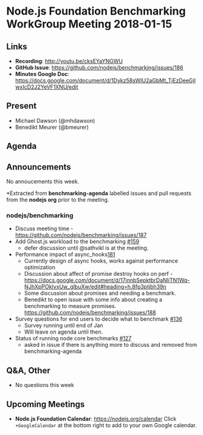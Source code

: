 # Node.js Foundation Benchmarking WorkGroup Meeting 2018-01-15

## Links

* **Recording**: http://youtu.be/cksEYaYNGWU
* **GitHub Issue**: https://github.com/nodejs/benchmarking/issues/186
* **Minutes Google Doc**: https://docs.google.com/document/d/1Dykz58sWIU2aGbMt_TjEzDeeGjIwxIcD2J2YeVF1XNU/edit

## Present
* Michael Dawson (@mhdawson)
* Benedikt Meurer (@bmeurer)

## Agenda
## Announcements
No annoucements this week.

*Extracted from **benchmarking-agenda** labelled issues and pull requests from the **nodejs org** prior to the meeting.
### nodejs/benchmarking
* Discuss meeting time - https://github.com/nodejs/benchmarking/issues/187
* Add Ghost.js workload to the benchmarking [#159](https://github.com/nodejs/benchmarking/issues/159)
  * defer discussion until @sathvikl is at the meeting.
* Performance impact of async_hooks[181](https://github.com/nodejs/benchmarking/issues/181)
  * Currently design of async hooks, works against performance optimization
  * Discussion about affect of promise destroy hooks on perf -
    https://docs.google.com/document/d/17innbSepktbrDaNliTN1Wq-NJhXpPOkIvxUw_gIbuXw/edit#heading=h.8fp3ptjbh39n
  * Some discussion about promises and needing a benchmark.
  * Benedikt to open issue with some info about creating a
    benchmarking to measure promises. https://github.com/nodejs/benchmarking/issues/188
* Survey questions for end users to decide what to benchmark [#136](https://github.com/nodejs/benchmarking/issues/136)
  * Survey running until end of Jan
  * Will leave on agenda until then.
* Status of running node core benchmarks [#127](https://github.com/nodejs/benchmarking/issues/127)
  * asked in issue if there is anything more to discuss and removed from benchmarking-agenda

## Q&A, Other
* No questions this week

## Upcoming Meetings
* **Node.js Foundation Calendar**: https://nodejs.org/calendar
Click `+GoogleCalendar` at the bottom right to add to your own Google calendar.
